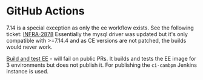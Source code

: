 # GitHub Actions

7.14 is a special exception as only the ee workflow exists.
See the following ticket: [INFRA-2878](https://jira.camunda.com/browse/INFRA-2878)
Essentially the mysql driver was updated but it's only compatible with >=7.14.4 and as CE versions are not patched, the builds would never work.

[Build and test EE](./build-and-test-ee.yml) - will fail on public PRs. It builds and tests the EE image for 3 environments but does not publish it. For publishing the `ci-cambpm` Jenkins instance is used.
